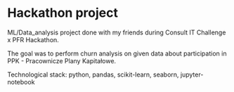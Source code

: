 # Hackathon project

ML/Data_analysis project done with my friends during Consult IT Challenge x PFR Hackathon.

The goal was to perform churn analysis on given data about participation in PPK - Pracownicze Plany Kapitałowe.

Technological stack: python, pandas, scikit-learn, seaborn, jupyter-notebook
